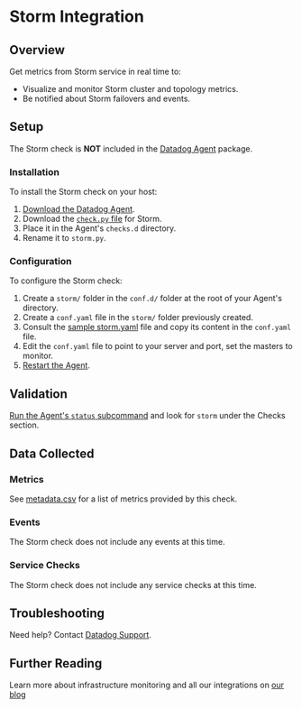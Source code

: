 # Storm Integration

## Overview

Get metrics from Storm service in real time to:

* Visualize and monitor Storm cluster and topology metrics.
* Be notified about Storm failovers and events.

## Setup

The Storm check is **NOT** included in the [Datadog Agent][1] package.

### Installation

To install the Storm check on your host:

1. [Download the Datadog Agent][1].
2. Download the [`check.py` file][2] for Storm.
3. Place it in the Agent's `checks.d` directory.
4. Rename it to `storm.py`.

### Configuration

To configure the Storm check: 

1. Create a `storm/` folder in the `conf.d/` folder at the root of your Agent's directory. 
2. Create a `conf.yaml` file in the `storm/` folder previously created.
3. Consult the [sample storm.yaml][2] file and copy its content in the `conf.yaml` file.
4. Edit the `conf.yaml` file to point to your server and port, set the masters to monitor.
5. [Restart the Agent][3].

## Validation

[Run the Agent's `status` subcommand][4] and look for `storm` under the Checks section.

## Data Collected
### Metrics
See [metadata.csv][5] for a list of metrics provided by this check.

### Events
The Storm check does not include any events at this time.

### Service Checks
The Storm check does not include any service checks at this time.

## Troubleshooting
Need help? Contact [Datadog Support][6].

## Further Reading

Learn more about infrastructure monitoring and all our integrations on [our blog][7]

[1]: https://app.datadoghq.com/account/settings#agent
[2]: https://github.com/DataDog/integrations-extras/blob/master/storm/conf.yaml.example
[3]: https://docs.datadoghq.com/agent/faq/agent-commands/#start-stop-restart-the-agent
[4]: https://docs.datadoghq.com/agent/faq/agent-commands/#agent-status-and-information
[5]: https://github.com/DataDog/integrations-extras/blob/master/storm/metadata.csv
[6]: http://docs.datadoghq.com/help/
[7]: https://www.datadoghq.com/blog/